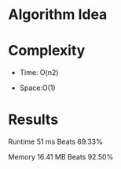 # Algorithm Idea


# Complexity

- Time: O(n2)

- Space:O(1)

# Results

Runtime
51
ms
Beats
69.33%

Memory
16.41
MB
Beats
92.50%